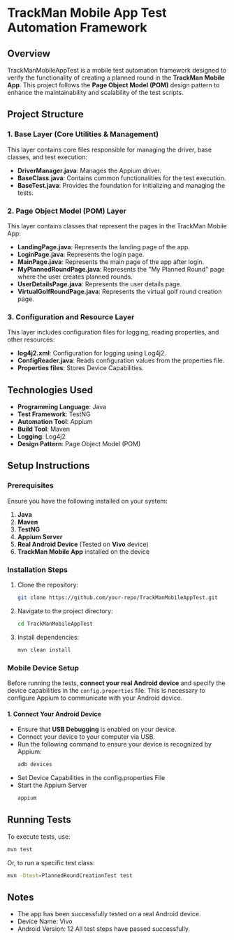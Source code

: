 # TrackMan Mobile App Test Automation Framework

## Overview

TrackManMobileAppTest is a mobile test automation framework designed to verify the functionality of creating a planned round in the **TrackMan Mobile App**. This project follows the **Page Object Model (POM)** design pattern to enhance the maintainability and scalability of the test scripts.

## Project Structure

### 1. Base Layer (Core Utilities & Management)
This layer contains core files responsible for managing the driver, base classes, and test execution:
- **DriverManager.java**: Manages the Appium driver.
- **BaseClass.java**: Contains common functionalities for the test execution.
- **BaseTest.java**: Provides the foundation for initializing and managing the tests.

### 2. Page Object Model (POM) Layer
This layer contains classes that represent the pages in the TrackMan Mobile App:
- **LandingPage.java**: Represents the landing page of the app.
- **LoginPage.java**: Represents the login page.
- **MainPage.java**: Represents the main page of the app after login.
- **MyPlannedRoundPage.java**: Represents the "My Planned Round" page where the user creates planned rounds.
- **UserDetailsPage.java**: Represents the user details page.
- **VirtualGolfRoundPage.java**: Represents the virtual golf round creation page.

### 3. Configuration and Resource Layer
This layer includes configuration files for logging, reading properties, and other resources:
- **log4j2.xml**: Configuration for logging using Log4j2.
- **ConfigReader.java**: Reads configuration values from the properties file.
- **Properties files**: Stores Device Capabilities.

## Technologies Used

- **Programming Language**: Java
- **Test Framework**: TestNG
- **Automation Tool**: Appium
- **Build Tool**: Maven
- **Logging**: Log4j2
- **Design Pattern**: Page Object Model (POM)

## Setup Instructions

### Prerequisites

Ensure you have the following installed on your system:
1. **Java**
2. **Maven**
3. **TestNG**
4. **Appium Server**
5. **Real Android Device** (Tested on **Vivo** device)
6. **TrackMan Mobile App** installed on the device

### Installation Steps

1. Clone the repository:
   ```sh
   git clone https://github.com/your-repo/TrackManMobileAppTest.git

2. Navigate to the project directory:
   ```sh
   cd TrackManMobileAppTest
   ```
3. Install dependencies:
   ```sh
   mvn clean install
   ```
### Mobile Device Setup

Before running the tests, **connect your real Android device** and specify the device capabilities in the `config.properties` file. This is necessary to configure Appium to communicate with your Android device.

#### 1. Connect Your Android Device

- Ensure that **USB Debugging** is enabled on your device.
- Connect your device to your computer via USB.
- Run the following command to ensure your device is recognized by Appium:
  ```sh
  adb devices
- Set Device Capabilities in the config.properties File
- Start the Appium Server
  ```sh
  appium
  
## Running Tests
To execute tests, use:
```sh
mvn test
```
Or, to run a specific test class:
```sh
mvn -Dtest=PlannedRoundCreationTest test
```

## Notes
 - The app has been successfully tested on a real Android device.
 - Device Name: Vivo
 - Android Version: 12
   All test steps have passed successfully.





  

